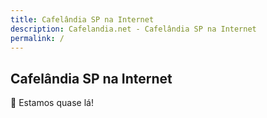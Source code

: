 ```yaml
---
title: Cafelândia SP na Internet
description: Cafelandia.net - Cafelândia SP na Internet
permalink: /
---
```


## Cafelândia SP na Internet

🚧 Estamos quase lá!
